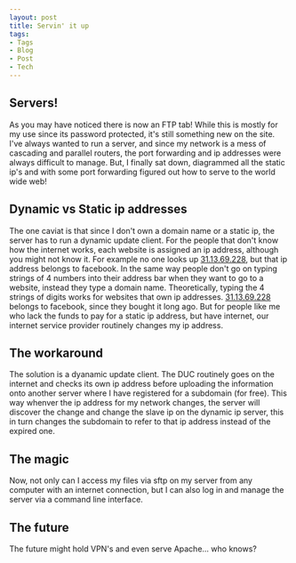 ```yaml
---
layout: post
title: Servin' it up 
tags:
- Tags
- Blog
- Post
- Tech
---
```


## Servers!
As you may have noticed there is now an FTP tab! While this is mostly for my use since its password protected, it's still something new on the site. I've always wanted to run a server, and since my network is a mess of cascading and parallel routers, the port forwarding and ip addresses were always difficult to manage. But, I finally sat down, diagrammed all the static ip's and with some port forwarding figured out how to serve to the world wide web! 

## Dynamic vs Static ip addresses
The one caviat is that since I don't own a domain name or a static ip, the server has to run a dynamic update client. For the people that don't know how the internet works, each website is assigned an ip address, although you might not know it. For example no one looks up <a href="http://31.13.69.228">31.13.69.228</a>, but that ip address belongs to facebook. In the same way people don't go on typing strings of 4 numbers into their address bar when they want to go to a website, instead they type a domain name. Theoretically, typing the 4 strings of digits works for websites that own ip addresses. <a href="http://31.13.69.228">31.13.69.228</a> belongs to facebook, since they bought it long ago. But for people like me who lack the funds to pay for a static ip address, but have internet, our internet service provider routinely changes my ip address. 

## The workaround 
The solution is a dyanamic update client. The DUC routinely goes on the internet and checks its own ip address before uploading the information onto another server where I have registered for a subdomain (for free). This way whenver the ip address for my network changes, the server will discover the change and change the slave ip on the dynamic ip server, this in turn changes the subdomain to refer to that ip address instead of the expired one. 

## The magic
Now, not only can I access my files via sftp on my server from any computer with an internet connection, but I can also log in and manage the server via a command line interface. 

## The future
The future might hold VPN's and even serve Apache... who knows?